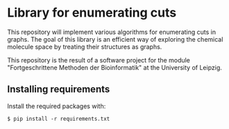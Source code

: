 # Library for enumerating cuts
This repository will implement various algorithms for enumerating cuts in graphs. The goal of this library is an efficient way of exploring the chemical molecule space by treating their structures as graphs.

This repository is the result of a software project for the module "Fortgeschrittene Methoden der Bioinformatik" at the University of Leipzig.

## Installing requirements
Install the required packages with:

    $ pip install -r requirements.txt

